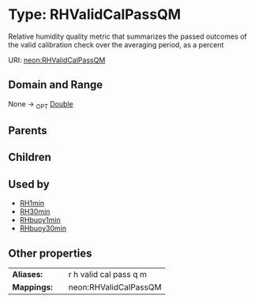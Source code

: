 
# Type: RHValidCalPassQM


Relative humidity quality metric that summarizes the passed outcomes of the valid calibration check over the averaging period, as a percent

URI: [neon:RHValidCalPassQM](https://data.neonscience.org/RHValidCalPassQM)


## Domain and Range

None ->  <sub>OPT</sub> [Double](types/Double.md)

## Parents


## Children


## Used by

 * [RH1min](RH1min.md)
 * [RH30min](RH30min.md)
 * [RHbuoy1min](RHbuoy1min.md)
 * [RHbuoy30min](RHbuoy30min.md)

## Other properties

|  |  |  |
| --- | --- | --- |
| **Aliases:** | | r h valid cal pass q m |
| **Mappings:** | | neon:RHValidCalPassQM |

